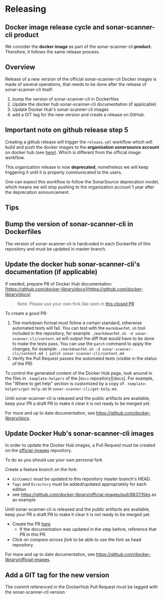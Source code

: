 # Releasing

Docker image release cycle and sonar-scanner-cli product
---
We consider the **docker image** as part of the sonar-scanner-cli **product**. Therefore, it follows the same release process.

Overview
--------

Release of a new version of the official sonar-scanner-cli Docker images is made of several operations, that needs to be done after the release of sonar-scanner-cli itself:

1. bump the version of sonar-scanner-cli in Dockerfiles
3. Update the docker hub sonar-scanner-cli documentation (if applicable)
4. Update Docker Hub's sonar-scanner-cli images
5. add a GIT tag for the new version and create a release on GitHub.

## Important note on github release step 5

Creating a github release will trigger the `release.yml` workflow which will build and push the docker images to the **organisation sonarsource account** on docker hub (see [here](https://hub.docker.com/u/sonarsource)). Which is different from the official image workflow.

This organization release is now **deprecated**, nonetheless we will keep triggering it until it is properly communicated to the users.

One can expect this workflow to follow the SonarSource deprecation model, which means we will stop pushing to the organization account 1 year after the deprecation announcement.

## Tips

Bump the version of sonar-scanner-cli in Dockerfiles
-----------------------------

The version of sonar-scanner-cli is hardcoded in each Dockerfile of this repository and must be updated in master branch.

Update the docker hub sonar-scanner-cli's documentation (if applicable)
-------------------------------

If needed, prepare PR of Docker Hub documentation [https://github.com/docker-library/docs](https://github.com/docker-library/docs)

> Note: Please use your own fork like seen in [this closed PR](https://github.com/docker-library/docs/pull/1660)

To create a good PR:

1. The markdown format must follow a certain standard, otherwise automated tests will fail. You can test with the `markdownfmt.sh` tool included in the repository, for example `./markdownfmt.sh -d sonar-scanner-cli/content.md` will output the diff that would have to be done to make the tests pass. You can use the `patch` command to apply the changes, for example: `./markdownfmt.sh -d sonar-scanner-cli/content.md | patch sonar-scanner-cli/content.md`
2. Verify the Pull Request passes the automated tests (visible in the status of the PR)

To control the generated content of the Docker Hub page, look around in the files in `.template-helpers` of the [`docs` repository][docs]. For example, the "Where to get help" section is customized by a copy of `.template-helpers/get-help.md` in `sonar-scanner-cli/get-help.md`.

Until sonar-scanner-cli is released and the public artifacts are available, keep your PR a draft PR to make it clear it is not ready to be merged yet.

For more and up to date documentation, see https://github.com/docker-library/docs.


Update Docker Hub's sonar-scanner-cli images
-----------------------

In order to update the Docker Hub images, a Pull Request must be created on the [official-images](https://github.com/docker-library/official-images) repository.

To do so you should use your own personal fork

Create a feature branch on the fork:
* `GitCommit` must be updated to this repository master branch's HEAD.
* `Tags` and `Directory` must be added/updated appropriately for each edition
* see https://github.com/docker-library/official-images/pull/8837/files as an example

Until sonar-scanner-cli is released and the public artifacts are available, keep your PR a draft PR to make it clear it is not ready to be merged yet.
* Create the PR [here](https://github.com/docker-library/official-images/compare)
    * If the documentation was updated in the step before, reference that PR in this PR.
* Click on *compare across fork* to be able to use the fork as head repository.


For more and up to date documentation, see https://github.com/docker-library/official-images.


Add a GIT tag for the new version 
----------------

The commit referenced in the DockerHub Pull Request must be tagged with the sonar-scanner-cli version.
